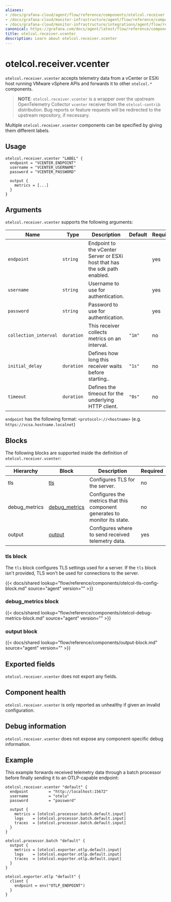 ```yaml
---
aliases:
- /docs/grafana-cloud/agent/flow/reference/components/otelcol.receiver.vcenter/
- /docs/grafana-cloud/monitor-infrastructure/agent/flow/reference/components/otelcol.receiver.vcenter/
- /docs/grafana-cloud/monitor-infrastructure/integrations/agent/flow/reference/components/otelcol.receiver.vcenter/
canonical: https://grafana.com/docs/agent/latest/flow/reference/components/otelcol.receiver.vcenter/
title: otelcol.receiver.vcenter
description: Learn about otelcol.receiver.vcenter
---
```


# otelcol.receiver.vcenter

`otelcol.receiver.vcenter` accepts telemetry data from a 
vCenter or ESXi host running VMware vSphere APIs and
forwards it to other `otelcol.*` components.

> **NOTE**: `otelcol.receiver.vcenter` is a wrapper over the upstream
> OpenTelemetry Collector `vcenter` receiver from the `otelcol-contrib`
> distribution. Bug reports or feature requests will be redirected to the
> upstream repository, if necessary.

Multiple `otelcol.receiver.vcenter` components can be specified by giving them
different labels.

## Usage

```river
otelcol.receiver.vcenter "LABEL" {
  endpoint = "VCENTER_ENDPOINT"
  username = "VCENTER_USERNAME"
  password = "VCENTER_PASSWORD"

  output {
    metrics = [...]
  }
}
```

## Arguments

`otelcol.receiver.vcenter` supports the following arguments:


Name | Type | Description | Default | Required
---- | ---- | ----------- | ------- | --------
`endpoint` | `string` | Endpoint to the vCenter Server or ESXi host that has the sdk path enabled. | | yes
`username` | `string` | Username to use for authentication. | | yes
`password` | `string` | Password to use for authentication. | | yes
`collection_interval` | `duration` | This receiver collects metrics on an interval. | `"1m"` | no
`initial_delay` | `duration` | Defines how long this receiver waits before starting.. | `"1s"` | no
`timeout` | `duration` | Defines the timeout for the underlying HTTP client. | `"0s"` | no

`endpoint` has the following format: `<protocol>://<hostname>` (e.g. `https://vcsa.hostname.localnet`)

## Blocks

The following blocks are supported inside the definition of
`otelcol.receiver.vcenter`:

Hierarchy | Block | Description | Required
--------- | ----- | ----------- | --------
tls | [tls][] | Configures TLS for the server. | no
debug_metrics | [debug_metrics][] | Configures the metrics that this component generates to monitor its state. | no
output | [output][] | Configures where to send received telemetry data. | yes

[tls]: #tls-block
[debug_metrics]: #debug_metrics-block
[output]: #output-block

### tls block

The `tls` block configures TLS settings used for a server. If the `tls` block
isn't provided, TLS won't be used for connections to the server.

{{< docs/shared lookup="flow/reference/components/otelcol-tls-config-block.md" source="agent" version="<AGENT VERSION>" >}}

### debug_metrics block

{{< docs/shared lookup="flow/reference/components/otelcol-debug-metrics-block.md" source="agent" version="<AGENT VERSION>" >}}

### output block

{{< docs/shared lookup="flow/reference/components/output-block.md" source="agent" version="<AGENT VERSION>" >}}

## Exported fields

`otelcol.receiver.vcenter` does not export any fields.

## Component health

`otelcol.receiver.vcenter` is only reported as unhealthy if given an invalid
configuration.

## Debug information

`otelcol.receiver.vcenter` does not expose any component-specific debug
information.

## Example

This example forwards received telemetry data through a batch processor before
finally sending it to an OTLP-capable endpoint:

```river
otelcol.receiver.vcenter "default" {
  endpoint         = "http://localhost:15672"
  username		   = "otelu"
  password         = "password"

  output {
    metrics = [otelcol.processor.batch.default.input]
    logs    = [otelcol.processor.batch.default.input]
    traces  = [otelcol.processor.batch.default.input]
  }
}

otelcol.processor.batch "default" {
  output {
    metrics = [otelcol.exporter.otlp.default.input]
    logs    = [otelcol.exporter.otlp.default.input]
    traces  = [otelcol.exporter.otlp.default.input]
  }
}

otelcol.exporter.otlp "default" {
  client {
    endpoint = env("OTLP_ENDPOINT")
  }
}
